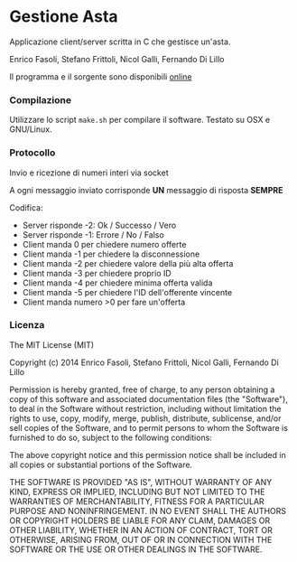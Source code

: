 # Gestione Asta

Applicazione client/server scritta in C che gestisce un'asta.

Enrico Fasoli, Stefano Frittoli, Nicol Galli, Fernando Di Lillo

Il programma e il sorgente sono disponibili [online](https://github.com/fazo96/asta)

### Compilazione

Utilizzare lo script `make.sh` per compilare il software.
Testato su OSX e GNU/Linux.

### Protocollo

Invio e ricezione di numeri interi via socket

A ogni messaggio inviato corrisponde __UN__ messaggio di risposta __SEMPRE__

Codifica:

- Server risponde -2: Ok / Successo / Vero
- Server risponde -1: Errore / No / Falso
- Client manda 0 per chiedere numero offerte
- Client manda -1 per chiedere la disconnessione
- Client manda -2 per chiedere valore della più alta offerta
- Client manda -3 per chiedere proprio ID
- Client manda -4 per chiedere minima offerta valida
- Client manda -5 per chiedere l'ID dell'offerente vincente
- Client manda numero >0 per fare un'offerta

### Licenza

The MIT License (MIT)

Copyright (c) 2014
Enrico Fasoli, Stefano Frittoli, Nicol Galli, Fernando Di Lillo

Permission is hereby granted, free of charge, to any person obtaining a copy
of this software and associated documentation files (the "Software"), to deal
in the Software without restriction, including without limitation the rights
to use, copy, modify, merge, publish, distribute, sublicense, and/or sell
copies of the Software, and to permit persons to whom the Software is
furnished to do so, subject to the following conditions:

The above copyright notice and this permission notice shall be included in all
copies or substantial portions of the Software.

THE SOFTWARE IS PROVIDED "AS IS", WITHOUT WARRANTY OF ANY KIND, EXPRESS OR
IMPLIED, INCLUDING BUT NOT LIMITED TO THE WARRANTIES OF MERCHANTABILITY,
FITNESS FOR A PARTICULAR PURPOSE AND NONINFRINGEMENT. IN NO EVENT SHALL THE
AUTHORS OR COPYRIGHT HOLDERS BE LIABLE FOR ANY CLAIM, DAMAGES OR OTHER
LIABILITY, WHETHER IN AN ACTION OF CONTRACT, TORT OR OTHERWISE, ARISING FROM,
OUT OF OR IN CONNECTION WITH THE SOFTWARE OR THE USE OR OTHER DEALINGS IN THE
SOFTWARE.
